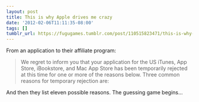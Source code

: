 ```yaml
---
layout: post
title: This is why Apple drives me crazy
date: '2012-02-06T11:11:35-08:00'
tags: []
tumblr_url: https://fugugames.tumblr.com/post/110515823471/this-is-why-apple-drives-me-crazy
---
```

From an application to their affiliate program:

> We regret to inform you that your application for the US iTunes, App Store, iBookstore, and Mac App Store has been temporarily rejected at this time for one or more of the reasons below. Three common reasons for temporary rejection are:

And then they list eleven possible reasons. The guessing game begins…
